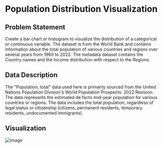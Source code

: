 # Population Distribution Visualization

## Problem Statement
Create a bar chart or histogram to visualize the distribution of a categorical or continuous variable. The dataset is from the World Bank and contains information about the total population of various countries and regions over several years from 1960 to 2022. The metadata dataset contains the Country names and the Income distribution with respect to the Regions.

## Data Description
The "Population, total" data used here is primarily sourced from the United Nations Population Division's World Population Prospects: 2022 Revision. The data represents the estimated de facto mid-year population for various countries or regions. The data includes the total population, regardless of legal status or citizenship (citizens, permanent residents, temporary residents, undocumented immigrants).

## Visualization

![image](https://github.com/Caroline-judy/PRODIGY_DS_01/assets/143781234/c6910d13-4113-4c42-be01-c81b2c9a58dc)

